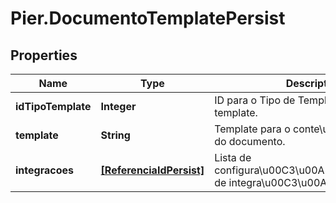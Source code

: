 # Pier.DocumentoTemplatePersist

## Properties
Name | Type | Description | Notes
------------ | ------------- | ------------- | -------------
**idTipoTemplate** | **Integer** | ID para o Tipo de Template vinculado ao template. | [optional] 
**template** | **String** | Template para o conte\u00C3\u00BAdo do documento. | [optional] 
**integracoes** | [**[ReferenciaIdPersist]**](ReferenciaIdPersist.md) | Lista de configura\u00C3\u00A7\u00C3\u00B5es de integra\u00C3\u00A7\u00C3\u00A3o | [optional] 



